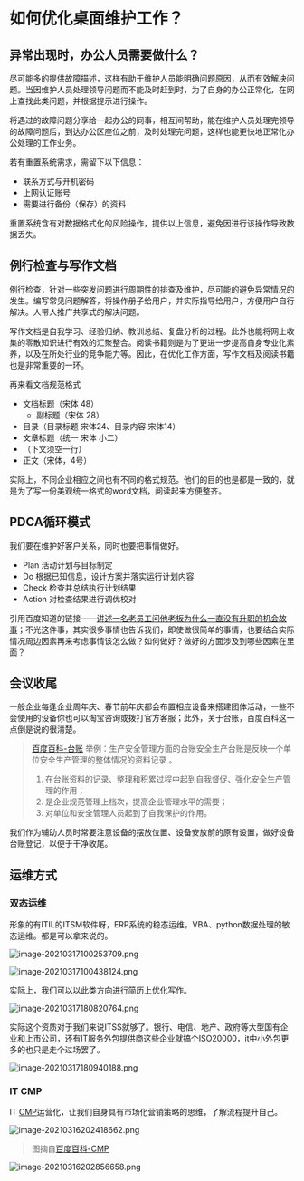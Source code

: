 # 如何优化桌面维护工作？

## 异常出现时，办公人员需要做什么？

尽可能多的提供故障描述，这样有助于维护人员能明确问题原因，从而有效解决问题。当因维护人员处理领导问题而不能及时赶到时，为了自身的办公正常化，在网上查找此类问题，并根据提示进行操作。

将遇过的故障问题分享给一起办公的同事，相互间帮助，能在维护人员处理完领导的故障问题后，到达办公区座位之前，及时处理完问题，这样也能更快地正常化办公处理的工作业务。


若有重置系统需求，需留下以下信息：
* 联系方式与开机密码
* 上网认证账号
* 需要进行备份（保存）的资料

重置系统含有对数据格式化的风险操作，提供以上信息，避免因进行该操作导致数据丢失。

## 例行检查与写作文档

例行检查，针对一些突发问题进行周期性的排查及维护，尽可能的避免异常情况的发生。编写常见问题解答，将操作册子给用户，并实际指导给用户，方便用户自行解决。人带人推广共享式的解决问题。

写作文档是自我学习、经验归纳、教训总结、复盘分析的过程。此外也能将网上收集的零散知识进行有效的汇聚整合。阅读书籍则是为了更进一步提高自身专业化素养，以及在所处行业的竞争能力等。因此，在优化工作方面，写作文档及阅读书籍也是非常重要的一环。

再来看文档规范格式

* 文档标题（宋体 48）
    * 副标题（宋体 28）
* 目录（目录标题 宋体24、目录内容 宋体14）
* 文章标题（统一 宋体 小二）
* （下文须空一行）
* 正文（宋体，4号）

实际上，不同企业相应之间也有不同的格式规范。他们的目的也是都是一致的，就是为了写一份美观统一格式的word文档，阅读起来方便整齐。

## PDCA循环模式

我们要在维护好客户关系，同时也要把事情做好。

* Plan 活动计划与目标制定
* Do 根据已知信息，设计方案并落实运行计划内容
* Check 检查并总结执行计划结果
* Action 对检查结果进行调优校对

引用百度知道的链接——[讲述一名老员工问他老板为什么一直没有升职的机会故事](https://zhidao.baidu.com/question/2053593070344367667.html)；不光这件事，其实很多事情也告诉我们，即使做很简单的事情，也要结合实际情况周边因素再来考虑事情该怎么做？如何做好？做好的方面涉及到哪些因素在里面？


## 会议收尾

一般企业每逢企业周年庆、春节前年庆都会布置相应设备来搭建团体活动，一些不会使用的设备你也可以淘宝咨询或拨打官方客服；此外，关于台账，百度百科这一点倒是说的很清楚。

> [百度百科-台账](https://baike.baidu.com/item/%E5%8F%B0%E8%B4%A6/2067474?fr=aladdin)
> 举例：生产安全管理方面的台账安全生产台账是反映一个单位安全生产管理的整体情况的资料记录 。
>
> 1. 在台账资料的记录、整理和积累过程中起到自我督促、强化安全生产管理的作用；
> 2. 是企业规范管理上档次，提高企业管理水平的需要；
> 3. 对单位和安全管理人员起到了自我保护的作用。

我们作为辅助人员时常要注意设备的摆放位置、设备安放前的原有设置，做好设备台账登记，以便于干净收尾。

## 运维方式

### 双态运维

形象的有ITIL的ITSM软件呀，ERP系统的稳态运维，VBA、python数据处理的敏态运维。都是可以拿来说的。

![image-20210317100253709.png](https://i.loli.net/2021/03/17/6wFNaYzsDhQobSr.png)

![image-20210317100438124.png](https://i.loli.net/2021/03/17/zI4V6J1DdLf2l7o.png)

实际上，我们可以以此类方向进行简历上优化写作。

![image-20210317180820764.png](https://i.loli.net/2021/03/17/nx2e67aYFZqiHdk.png)

实际这个资质对于我们来说ITSS就够了。银行、电信、地产、政府等大型国有企业和上市公司，还有IT服务外包提供商这些企业就搞个ISO20000，it中小外包更多的也只是走个过场罢了。

![image-20210317180940188.png](https://i.loli.net/2021/03/17/n32fU7QwyjsrvXm.png)

### IT CMP

IT [CMP](https://baike.baidu.com/item/CMP/16948218?fr=aladdin)运营化，让我们自身具有市场化营销策略的思维，了解流程提升自己。

![image-20210316202418662.png](https://i.loli.net/2021/03/17/xDgQwFIijhNS6v1.png)

> 图摘自[百度百科-CMP](https://baike.baidu.com/item/CMP/16948218?fr=aladdin)

![image-20210316202856658.png](https://i.loli.net/2021/03/17/RYJgc92iWftAehs.png)